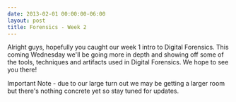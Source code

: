 ```yaml
---
date: 2013-02-01 00:00:00-06:00
layout: post
title: Forensics - Week 2
---
```


Alright guys, hopefully you caught our week 1 intro to Digital Forensics. This coming Wednesday we'll be going more in depth and showing off some of the tools, techniques and artifacts used in Digital Forensics. We hope to see you there!

Important Note - due to our large turn out we may be getting a larger room but there's nothing concrete yet so stay tuned for updates.
